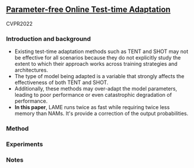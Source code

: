
## [Parameter-free Online Test-time Adaptation](https://arxiv.org/abs/2201.05718)

CVPR2022

### Introduction and background
- Existing test-time adaptation methods such as TENT and SHOT may not be effective for all scenarios because they do not explicitly study the extent to which their approach works across training strategies and architectures. 
- The type of model being adapted is a variable that strongly affects the effectiveness of both TENT and SHOT. 
- Additionally, these methods may over-adapt the model parameters, leading to poor performance or even catastrophic degradation of performance. 
- **In this paper**, LAME runs twice as fast while requiring twice less memory than NAMs. It's provide a correction of the output probabilities.

### Method

### Experiments

### Notes
